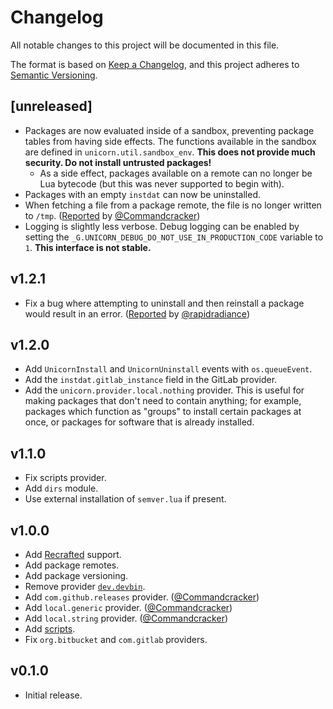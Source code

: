 # Changelog

All notable changes to this project will be documented in this file.

The format is based on [Keep a Changelog](https://keepachangelog.com/en/1.0.0/),
and this project adheres to [Semantic Versioning](https://semver.org/spec/v2.0.0.html).

## [unreleased]
- Packages are now evaluated inside of a sandbox, preventing package tables from having side effects.
  The functions available in the sandbox are defined in `unicorn.util.sandbox_env`.
  **This does not provide much security. Do not install untrusted packages!**
    - As a side effect, packages available on a remote can no longer be Lua bytecode (but this was never supported to begin with).
- Packages with an empty `instdat` can now be uninstalled.
- When fetching a file from a package remote, the file is no longer written to `/tmp`. ([Reported](https://github.com/unicornpkg/libunicornpkg/issues/49) by [@Commandcracker](https://github.com/Commandcracker))
- Logging is slightly less verbose. Debug logging can be enabled by setting
  the `_G.UNICORN_DEBUG_DO_NOT_USE_IN_PRODUCTION_CODE` variable to `1`.
  **This interface is not stable.**

## v1.2.1

- Fix a bug where attempting to uninstall and then reinstall a package would result in an error. ([Reported](https://github.com/unicornpkg/wing/issues/19#issuecomment-3029323428) by [@rapidradiance](https://github.com/rapidradiance))

## v1.2.0

- Add `UnicornInstall` and `UnicornUninstall` events with `os.queueEvent`.
- Add the `instdat.gitlab_instance` field in the GitLab provider.
- Add the `unicorn.provider.local.nothing` provider. This is useful for
  making packages that don't need to contain anything; for example,
  packages which function as "groups" to install certain packages
  at once, or packages for software that is already installed.

## v1.1.0

- Fix scripts provider.
- Add `dirs` module.
- Use external installation of `semver.lua` if present.

## v1.0.0

- Add [Recrafted](https://recrafted.madefor.cc) support.
- Add package remotes.
- Add package versioning.
- Remove provider [`dev.devbin`](https://unicornpkg.madefor.cc/api-reference/unicorn.core.providers/dev.devbin.html).
- Add `com.github.releases` provider. ([@Commandcracker](https://github.com/Commandcracker))
- Add `local.generic` provider. ([@Commandcracker](https://github.com/Commandcracker))
- Add `local.string` provider. ([@Commandcracker](https://github.com/Commandcracker))
- Add [scripts](https://unicornpkg.madefor.cc/specification/package-tables.html#script).
- Fix `org.bitbucket` and `com.gitlab` providers.

## v0.1.0

- Initial release.
